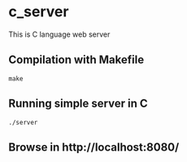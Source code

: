 # c_server

This is C language web server

## Compilation with Makefile
```make```

## Running simple server in C
```./server```

## Browse in http://localhost:8080/
